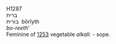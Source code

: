 <body>
  <p>H1287<br>  בּרית  <br> בּוֹרִיתּ  ‎  bôrı̂yth  <br><i>bo-reeth‘ </i><br>Feminine of <a href="h1253.htm">1253</a>  vegetable <i>alkali: - </i>sope.<br></p>
 </body>